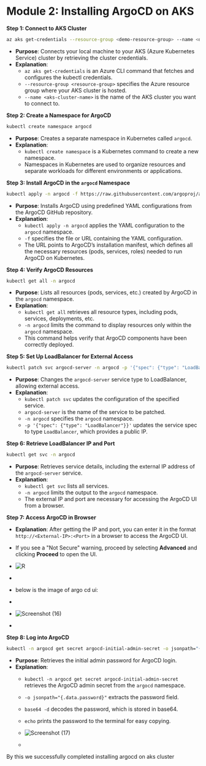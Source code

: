 # **Module 2: Installing ArgoCD on AKS**

**Step 1: Connect to AKS Cluster**

```bash
az aks get-credentials --resource-group <demo-resource-group> --name <demoKubernetesCluster>
```
- **Purpose**: Connects your local machine to your AKS (Azure Kubernetes Service) cluster by retrieving the cluster credentials.
- **Explanation**: 
  - `az aks get-credentials` is an Azure CLI command that fetches and configures the kubectl credentials.
  - `--resource-group <resource-group>` specifies the Azure resource group where your AKS cluster is hosted.
  - `--name <aks-cluster-name>` is the name of the AKS cluster you want to connect to.
  
**Step 2: Create a Namespace for ArgoCD**

```bash
kubectl create namespace argocd
```
- **Purpose**: Creates a separate namespace in Kubernetes called `argocd`.
- **Explanation**:
  - `kubectl create namespace` is a Kubernetes command to create a new namespace.
  - Namespaces in Kubernetes are used to organize resources and separate workloads for different environments or applications.

**Step 3: Install ArgoCD in the `argocd` Namespace**

```bash
kubectl apply -n argocd -f https://raw.githubusercontent.com/argoproj/argo-cd/stable/manifests/install.yaml
```
- **Purpose**: Installs ArgoCD using predefined YAML configurations from the ArgoCD GitHub repository.
- **Explanation**:
  - `kubectl apply -n argocd` applies the YAML configuration to the `argocd` namespace.
  - `-f` specifies the file or URL containing the YAML configuration.
  - The URL points to ArgoCD’s installation manifest, which defines all the necessary resources (pods, services, roles) needed to run ArgoCD on Kubernetes.

**Step 4: Verify ArgoCD Resources**

```bash
kubectl get all -n argocd
```
- **Purpose**: Lists all resources (pods, services, etc.) created by ArgoCD in the `argocd` namespace.
- **Explanation**:
  - `kubectl get all` retrieves all resource types, including pods, services, deployments, etc.
  - `-n argocd` limits the command to display resources only within the `argocd` namespace.
  - This command helps verify that ArgoCD components have been correctly deployed.

**Step 5: Set Up LoadBalancer for External Access**

```bash
kubectl patch svc argocd-server -n argocd -p '{"spec": {"type": "LoadBalancer"}}'
```
- **Purpose**: Changes the `argocd-server` service type to LoadBalancer, allowing external access.
- **Explanation**:
  - `kubectl patch svc` updates the configuration of the specified service.
  - `argocd-server` is the name of the service to be patched.
  - `-n argocd` specifies the `argocd` namespace.
  - `-p '{"spec": {"type": "LoadBalancer"}}'` updates the service spec to type `LoadBalancer`, which provides a public IP.

**Step 6: Retrieve LoadBalancer IP and Port**

```bash
kubectl get svc -n argocd
```
- **Purpose**: Retrieves service details, including the external IP address of the `argocd-server` service.
- **Explanation**:
  - `kubectl get svc` lists all services.
  - `-n argocd` limits the output to the `argocd` namespace.
  - The external IP and port are necessary for accessing the ArgoCD UI from a browser.

**Step 7: Access ArgoCD in Browser**

   - **Explanation**: After getting the IP and port, you can enter it in the format `http://<External-IP>:<Port>` in a browser to access the ArgoCD UI.
   - If you see a "Not Secure" warning, proceed by selecting **Advanced** and clicking **Proceed** to open the UI.

   - ![R](https://github.com/user-attachments/assets/a55c850d-a05d-43aa-9b30-090db317255c)
   - 
   - below is the image of argo cd ui:
   - 
   - ![Screenshot (16)](https://github.com/user-attachments/assets/417f520f-e37b-44b3-a572-693f2a625ca5)

   - 
   
**Step 8: Log into ArgoCD**

```bash
kubectl -n argocd get secret argocd-initial-admin-secret -o jsonpath="{.data.password}" | base64 -d; echo
```
- **Purpose**: Retrieves the initial admin password for ArgoCD login.
- **Explanation**:
  - `kubectl -n argocd get secret argocd-initial-admin-secret` retrieves the ArgoCD admin secret from the `argocd` namespace.
  - `-o jsonpath="{.data.password}"` extracts the password field.
  - `base64 -d` decodes the password, which is stored in base64.
  - `echo` prints the password to the terminal for easy copying.
 
  - ![Screenshot (17)](https://github.com/user-attachments/assets/6e37d212-b47d-4aa9-b27d-e02e85dadfb6)
  - 
By this we successfully completed installing argocd on aks cluster


